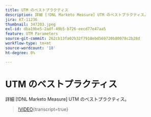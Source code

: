 ```yaml
---
title: UTM のベストプラクティス
description: 詳細 [!DNL Marketo Measure] UTM のベストプラクティス。
jira: KT-11236
thumbnail: 347203.jpeg
exl-id: dba19be5-2adf-49b5-b726-eecd77e47aa5
feature: UTM Parameters
source-git-commit: 262cb13fa02b32f7918ebd569720b80078c2b28d
workflow-type: tm+mt
source-wordcount: '18'
ht-degree: 0%

---
```


# UTM のベストプラクティス

詳細 [!DNL Marketo Measure] UTM のベストプラクティス。

>[!VIDEO](https://video.tv.adobe.com/v/347203/?learn=on){transcript=true}
